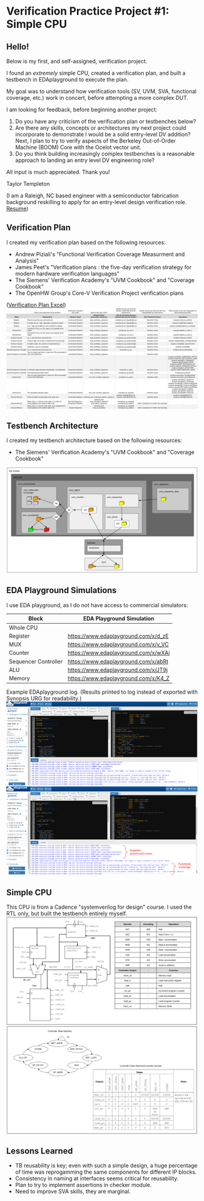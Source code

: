 # Verification Practice Project #1: Simple CPU

## Hello!

Below is my first, and self-assigned, verification project.

I found an *extremely* simple CPU, created a verification plan, and built a testbench in EDAplayground to execute the plan.

My goal was to understand how verification tools (SV, UVM, SVA, functional coverage, etc.) work in concert, before attempting a more complex DUT.

I am looking for feedback, before beginning another project:
1. Do you have any criticism of the verification plan or testbenches below?
2. Are there any skills, concepts or architectures my next project could incorporate to demonstrate I would be a solid entry-level DV addition?  Next, I plan to try to verify aspects of the Berkeley Out-of-Order Machine (BOOM) Core with the Ocelot vector unit.
3. Do you think building increasingly complex testbenches is a reasonable approach to landing an entry level DV engineering role?

All input is much appreciated.  Thank you!

Taylor Templeton 

(I am a Raleigh, NC based engineer with a semiconductor fabrication background reskilling to apply for an entry-level design verification role. [Resume](2023_05_May_22_TaylorTempleton_GithubVersion.pdf)) 


## Verification Plan

I created my verification plan based on the following resources:
* Andrew Piziali's "Functional Verification Coverage Measurment and Analysis"
* James Peet's  "Verification plans : the five-day verification strategy for modern hardware verification languages"
* The Siemens' Verification Academy's "UVM Cookbook" and "Coverage Cookbook"
* The OpenHW Group's Core-V Verification Project verification plans

([Verification Plan Excel](Draft_VerificationPlan.xlsx)) 
![](Draft_Vplan.png)


## Testbench Architecture

I created my testbench architecture based on the following resources:
* The Siemens' Verification Academy's "UVM Cookbook" and "Coverage Cookbook"

![](DraftTestbenchArchitecture_Complete.png)


## EDA Playground Simulations

I use EDA playground, as I do not have access to commercial simulators:

| Block                | EDA Playground Simulation            |
|----------------------|--------------------------------------|
| Whole CPU            |                                      |
| Register             | https://www.edaplayground.com/x/d_zE |
| MUX                  | https://www.edaplayground.com/x/v_VC |
| Counter              | https://www.edaplayground.com/x/wXAi |
| Sequencer Controller | https://www.edaplayground.com/x/abRt |
| ALU                  | https://www.edaplayground.com/x/JT9j |
| Memory               | https://www.edaplayground.com/x/K4_Z |

Example EDAplayground log.  (Results printed to log instead of exported with Synopsis URG for readability.)
![](EDAPlaygroundExampleLog.png)
![](EDAPlaygroundExample_MarkedUp.png)

## Simple CPU

This CPU is from a Cadence "systemverilog for design" course.  I used the RTL only, but built the testbench entirely myself.
![](CPUschematic_Opcodes_Snap.png)
![](StatemachineDecode_Snap.png)


## Lessons Learned

* TB reusability is key; even with such a simple design, a huge percentage of time was reprogamming the same components for different IP blocks.
* Consistency in naming at interfaces seems critical for reusability.
* Plan to try to implement assertions in checker module.
* Need to improve SVA skills, they are marginal.

